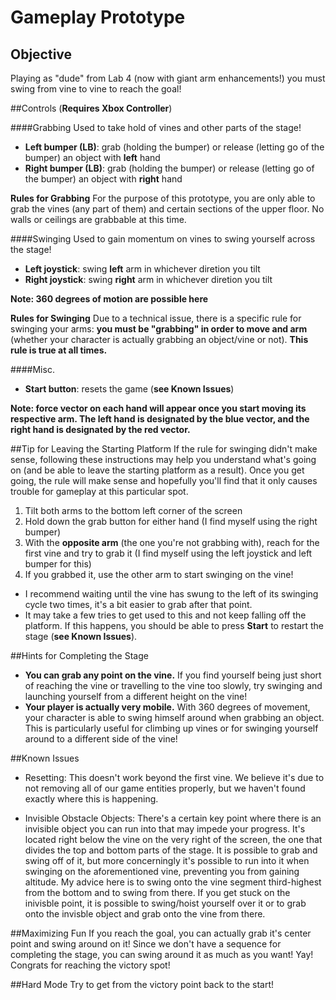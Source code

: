 # **Gameplay Prototype**

## Objective
Playing as "dude" from Lab 4 (now with giant arm enhancements!) you must swing from vine to vine to reach the goal!


##Controls (__Requires Xbox Controller__)

####Grabbing
Used to take hold of vines and other parts of the stage!

- __Left bumper (LB)__: grab (holding the bumper) or release (letting go of the bumper) an object with **left** hand
- __Right bumper (LB)__: grab (holding the bumper) or release (letting go of the bumper) an object with **right** hand

__**Rules for Grabbing**__
For the purpose of this prototype, you are only able to grab the vines (any part of them) and certain sections of the upper floor. No walls or ceilings are grabbable at this time.


####Swinging
Used to gain momentum on vines to swing yourself across the stage!

- __Left joystick__: swing **left** arm in whichever diretion you tilt
- __Right joystick__: swing **right** arm in whichever diretion you tilt

**Note: 360 degrees of motion are possible here**

__**Rules for Swinging**__
Due to a technical issue, there is a specific rule for swinging your arms: __you must be "grabbing" in order to move and arm__ (whether your character is actually grabbing an object/vine or not). **This rule is true at all times.**


####Misc.
- __Start button__: resets the game (__see Known Issues__)

**Note: force vector on each hand will appear once you start moving its respective arm. The left hand is designated by the blue vector, and the right hand is designated by the red vector.**


##Tip for Leaving the Starting Platform
If the rule for swinging didn't make sense, following these instructions may help you understand what's going on (and be able to leave the starting platform as a result). Once you get going, the rule will make sense and hopefully you'll find that it only causes trouble for gameplay at this particular spot.

1. Tilt both arms to the bottom left corner of the screen
2. Hold down the grab button for either hand (I find myself using the right bumper)
3. With the __**opposite arm**__ (the one you're not grabbing with), reach for the first vine and try to grab it (I find myself using the left joystick and left bumper for this)
4. If you grabbed it, use the other arm to start swinging on the vine!

- I recommend waiting until the vine has swung to the left of its swinging cycle two times, it's a bit easier to grab after that point. 
- It may take a few tries to get used to this and not keep falling off the platform. If this happens, you should be able to press __Start__ to restart the stage (__see Known Issues__). 


##Hints for Completing the Stage

- **You can grab any point on the vine.** If you find yourself being just short of reaching the vine or travelling to the vine too slowly, try swinging and launching yourself from a different height on the vine!
- **Your player is actually very mobile.** With 360 degrees of movement, your character is able to swing himself around when grabbing an object. This is particularly useful for climbing up vines or for swinging yourself around to a different side of the vine!


##Known Issues

- Resetting: This doesn't work beyond the first vine. We believe it's due to not removing all of our game entities properly, but we haven't found exactly where this is happening.

- Invisible Obstacle Objects: There's a certain key point where there is an invisible object you can run into that may impede your progress. It's located right below the vine on the very right of the screen, the one that divides the top and bottom parts of the stage. It is possible to grab and swing off of it, but more concerningly it's possible to run into it when swinging on the aforementioned vine, preventing you from gaining altitude. My advice here is to swing onto the vine segment third-highest from the bottom and to swing from there. If you get stuck on the inivisble point, it is possible to swing/hoist yourself over it or to grab onto the invisble object and grab onto the vine from there.


##Maximizing Fun
If you reach the goal, you can actually grab it's center point and swing around on it! Since we don't have a sequence for completing the stage, you can swing around it as much as you want! Yay! Congrats for reaching the victory spot!


##Hard Mode
Try to get from the victory point back to the start!

